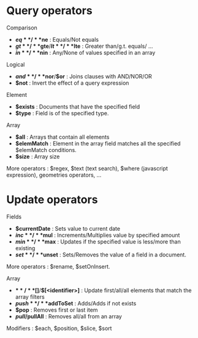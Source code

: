 # Query operators
<span class="concept">Comparison</span>
- **$eq**/**$ne** : Equals/Not equals
- **$gt**/**$gte**/**$lt**/**$lte** : Greater than/g.t. equals/ ...
- **$in**/**$nin** : Any/None of values specified in an array

<span class="concept">Logical</span>
- **$and**/**$nor**/**$or** : Joins clauses with AND/NOR/OR
- **$not** : Invert the effect of a query expression

<span class="concept">Element</span>
- **$exists** : Documents that have the specified field
- **$type** : Field is of the specified type.

<span class="concept">Array</span>
- **$all** : Arrays that contain all elements
- **$elemMatch** : Element in the array field matches all the specified $elemMatch conditions.
- **$size** : Array size

More operators : $regex, $text (text search), $where (javascript expression), geometries operators, ...
# Update operators
<span class="concept">Fields</span>
- **$currentDate** : Sets value to current date
- **$inc**/**$mul** : Increments/Multiplies value by specified amount
- **$min**/**$max** : Updates if the specified value is less/more than existing 
- **$set**/**$unset** : Sets/Removes the value of a field in a document.

More operators : $rename, $setOnInsert.

<span class="concept">Array</span>
- **$**/**$[]**/**$[&lt;identifier&gt;]** : Update first/all/all elements that match the array filters
- **$push**/**$addToSet** : Adds/Adds if not exists
- **$pop** : Removes first or last item
- **$pull/$pullAll** : Removes all/all from an array

Modifiers : $each, $position, $slice, $sort

